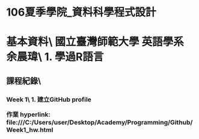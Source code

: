 # 106夏季學院_資料科學程式設計
<h1>基本資料\
國立臺灣師範大學  英語學系  余晨瑋\
	1. 學過R語言

<h2>課程紀錄\
<h3>Week 1\
	1. 建立GitHub profile

作業
hyperlink: file:///C:/Users/user/Desktop/Academy/Programming/Github/Week1_hw.html
